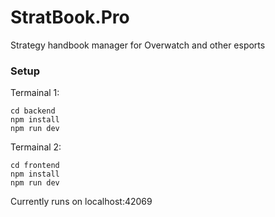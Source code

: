 # StratBook.Pro

Strategy handbook manager for Overwatch and other esports

### Setup
Termainal 1:
```
cd backend
npm install
npm run dev
```

Termainal 2:
```
cd frontend
npm install
npm run dev
```

Currently runs on localhost:42069
